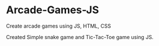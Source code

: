 # Arcade-Games-JS
Create arcade games using JS, HTML, CSS

Created Simple snake game and Tic-Tac-Toe game using JS.
